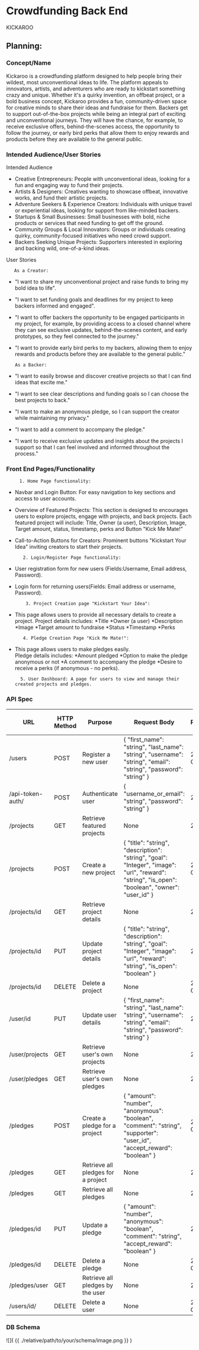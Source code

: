 # Crowdfunding Back End
KICKAROO

## Planning:
### Concept/Name
Kickaroo is a crowdfunding platform designed to help people bring their wildest, most unconventional ideas to life. The platform appeals to innovators, artists, and adventurers who are ready to kickstart something crazy and unique. Whether it's a quirky invention, an offbeat project, or a bold business concept, Kickaroo provides a fun, community-driven space for creative minds to share their ideas and fundraise for them. Backers get to support out-of-the-box projects while being an integral part of exciting and unconventional journeys. They will have the chance, for example, to receive exclusive offers, behind-the-scenes access, the opportunity to follow the journey, or early bird perks that allow them to enjoy rewards and products before they are available to the general public.

### Intended Audience/User Stories
Intended Audience
- Creative Entrepreneurs: People with unconventional ideas, looking for a fun and engaging way to fund their projects.
- Artists & Designers: Creatives wanting to showcase offbeat, innovative works, and fund their artistic projects.
- Adventure Seekers & Experience Creators: Individuals with unique travel or experiential ideas, looking for support from like-minded backers.
- Startups & Small Businesses: Small businesses with bold, niche products or services that need funding to get off the ground.
- Community Groups & Local Innovators: Groups or individuals creating quirky, community-focused initiatives who need crowd support.
- Backers Seeking Unique Projects: Supporters interested in exploring and backing wild, one-of-a-kind ideas.

User Stories

       As a Creator:
- "I want to share my unconventional project and raise funds to bring my bold idea to life".
- "I want to set funding goals and deadlines for my project to keep backers informed and engaged".
- "I want to offer backers the opportunity to be engaged participants in my project, for example, by providing access to a closed channel where they can see exclusive updates, behind-the-scenes content, and early prototypes, so they feel connected to the journey."
- "I want to provide early bird perks to my backers, allowing them to enjoy rewards and products before they are available to the general public."

      As a Backer:
- "I want to easily browse and discover creative projects so that I can find ideas that excite me."
- "I want to see clear descriptions and funding goals so I can choose the best projects to back."
- "I want to make an anonymous pledge, so I can support the creator while maintaining my privacy."
- "I want to add a comment to accompany the pledge."
- "I want to receive exclusive updates and insights about the projects I support so that I can feel involved and informed throughout the process."

### Front End Pages/Functionality 
         1. Home Page functionality:
- Navbar and Login Button: For easy navigation to key sections and access to user accounts.
- Overview of Featured Projects: This section is designed to encourages users to explore projects, engage with projects, and back projects. 
  Each featured project will include: Title, Owner (a user), Description, Image, Target amount, status, timestamp, perks and Button "Kick Me Mate!" 
- Call-to-Action Buttons for Creators: Prominent buttons "Kickstart Your Idea" inviting creators to start their projects.

         2. Login/Register Page functionality:
- User registration form for new users (Fields:Username, Email address, Password).
- Login form for returning users(Fields: Email address or username, Password).

          3. Project Creation page "Kickstart Your Idea":
- This page allows users to provide all necessary details to create a project. 
  Project details includes:
       *Title
       *Owner (a user)
       *Description
       *Image 
       *Target amount to fundraise
       *Status
       *Timestamp
       *Perks

         4. Pledge Creation Page "Kick Me Mate!":
- This page allows users to make pledges easily.  
  Pledge details includes:
        *Amount pledged
        *Option to make the pledge anonymous or not
        *A comment to accompany the pledge
        *Desire to receive a perks (if anonymous - no perks).

        5. User Dashboard: A page for users to view and manage their created projects and pledges.
         
          
### API Spec
| URL                         | HTTP Method | Purpose                                | Request Body                                                                                                    | Success Response Code | Authentication/Authorization             |
|-----------------------------|-------------|----------------------------------------|-----------------------------------------------------------------------------------------------------------------|-----------------------|------------------------------------------|
| /users                   | POST        | Register a new user                    | { "first_name": "string", "last_name": "string", "username": "string", "email": "string", "password": "string" } | 201 Created           | None                                     |
| /api-token-auth/                      | POST        | Authenticate user                      | { "username_or_email": "string", "password": "string" }                                                          | 200 OK                | None                                     |
| /projects                   | GET         | Retrieve featured projects             | None                                                                                                            | 200 OK                | None                                     |
| /projects                   | POST        | Create a new project                   | { "title": "string", "description": "string", "goal": "Integer", "image": "url", "reward": "string", "is_open": "boolean", "owner": "user_id" } | 201 Created           | Must be logged in                        |
| /projects/id                | GET         | Retrieve project details               | None                                                                                                            | 200 OK                | None                                     |
| /projects/id                | PUT         | Update project details                 | { "title": "string", "description": "string", "goal": "Integer", "image": "url", "reward": "string", "is_open": "boolean" } | 200 OK                | Must be logged in & owner                |
| /projects/id                | DELETE      | Delete a project                       | None                                                                                                            | 204 No Content         | Must be logged in & owner                |
| /user/id                    | PUT         | Update user details                    | { "first_name": "string", "last_name": "string", "username": "string", "email": "string", "password": "string" } | 200 OK                | Must be logged in (update own details)   |
| /user/projects              | GET         | Retrieve user's own projects           | None                                                                                                            | 200 OK                | Must be logged in & owner (retrieve own) |
| /user/pledges               | GET         | Retrieve user's own pledges            | None                                                                                                            | 200 OK                | Must be logged in (retrieve own)         |
| /pledges                    | POST        | Create a pledge for a project          | { "amount": "number", "anonymous": "boolean", "comment": "string", "supporter": "user_id", "accept_reward": "boolean" } | 201 Created           | Must be logged in                        |
| /pledges                    | GET         | Retrieve all pledges for a project     | None                                                                                                            | 200 OK                | None                                     |
| /pledges                    | GET         | Retrieve all pledges                   | None                                                                                                            | 200 OK                | Must be logged in                        |
| /pledges/id                 | PUT         | Update a pledge                        | { "amount": "number", "anonymous": "boolean", "comment": "string", "accept_reward": "boolean" }                  | 200 OK                | Must be logged in & pledge owner         |
| /pledges/id                 | DELETE      | Delete a pledge                        | None                                                                                                            | 204 No Content         | Must be logged in & pledge owner         |
| /pledges/user               | GET         | Retrieve all pledges by the user       | None                                                                                                            | 200 OK                | Must be logged in (retrieve own pledges) |
| /users/id/             | DELETE      | Delete a user                     | None                                                                                                   | 204 No Content        | Must be logged in & owner                            |

### DB Schema
![]( {{ ./relative/path/to/your/schema/image.png }} )